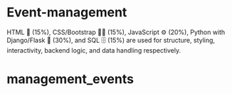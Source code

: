 # Event-management
HTML 🧱 (15%), CSS/Bootstrap 🎨📱 (15%), JavaScript ⚙️ (20%), Python with Django/Flask 🐍 (30%), and SQL 🗄️ (15%) are used for structure, styling, interactivity, backend logic, and data handling respectively.
# management_events
